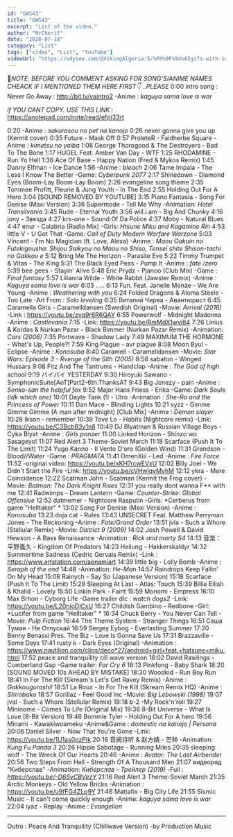 ```yaml
---
id: "GWS43"
title: "GWS43"
excerpt: "List of the video."
author: "MrCherif"
date: "2020-07-18"
category: "List"
tags: ["video", "List", "YouTube"]
videoUrl: "https://odysee.com/@VikingAlgeria:5/%F0%9F%94%A5gifs-with-sound-coub-mix-!-43-%E2%9A%A1%EF%B8%8F:0"
---
```

📌*NOTE*:
*BEFORE YOU COMMENT ASKING FOR SONG'S/ANIME NAMES CHEACK IF I MENTIONED THEM HERE FIRST👇 ..PLEASE*
0:00 intro song : Never Go Away :
http://bit.ly/vaintro2
-Anime : *kaguya sama love is war*

*if YOU CANT COPY. USE THIS LINK :*
https://anotepad.com/note/read/efpj33rt

0:20
-Anime : *sakurasou no pet na kanojo*
0:26 never gonna give you up (Kermit cover)
0:35 Future - Mask Off
0:57 ProleteR - Faidherbe Square
-Anime : *kimetsu no yaiba*
1:08 George Thorogood & The Destroyers - Bad To The Bone
1:17 HUGEL Feat. Amber Van Day - WTF
1:25 RHODAMINE - Run Yo Hell
1:36 Ace Of Base - Happy Nation (Fred & Mykos Remix)
1:45 Danny Elfman - Ice Dance
1:56 
-Anime : *bleach*
2:06 Tame Impala - The Less I Know The Better
-Game: *Cyberpunk 2077*
2:17 Shinedown - Diamond Eyes (Boom-Lay Boom-Lay Boom)
2:26 evangeline song theme
2:35 Tommee Profitt, Fleurie & Jung Youth - In The End 
2:55 Holding Out For A Hero
3:04 [SOUND REMOVED BY YOUTUBE]
3:15 Piano Fantasia - Song For Denise (Maxi Version)
3:36 Supermode - Tell Me Why
-Animation: *Hotel Transilvania*
3:45 Rude - Eternal Youth
3:56 will.i.am - Big And Chunky
4:16 jony - Звезда
4:27 krs-one - Sound Of Da Police
4:37 Moby - Natural Blues
4:47 enur - Calabria (Radio Mix)
-Girls: *Htsune Miku and Kagamine Rin*
4:53 little V - U Got That
-Game: *Call of Duty Modern Warfare Warzone*
5:03 Vincent - I'm No Magician (ft. Love, Alexa)
-Anime : *Maou Gakuin no Futekigousha: Shijou Saikyou no Maou no Shiso, Tensei shite Shison-tachi no Gakkou e*
5:12 Bring Me The Horizon - Parasite Eve
5:22 Timmy Trumpet & Vitas - The King
5:31 The Black Eyed Peas - Pump It
-Anime : *fate /zero*
5:39 bee gees - Stayin' Alive
5:48 Eric Prydz - Pjanoo (Club Mix)
-Game : *Final fantasy*
5:57 Lilianna Wilde - White Rabbit (Jawster Remix)
-Anime : *Kaguya sama love is war*
6:03 .....
6:13 Fun. Feat. Janelle Monáe - We Are Young
-Anime : *Weathering with you*
6:24 Folded Dragons & Aloma Steele - Too Late
-Art From : *Solo leveling*
6:35 Виталий Чирва - Авантюрист
6:45 Caramella Girls - Caramelldansen (Swedish Original)
-Movie: *Arrival (2016)*
-Link : https://youtu.be/zvq9r6R6QAY
6:55 Powerwolf - Midnight Madonna
-Anime : *Castlevania*
7:15
-Link: https://youtu.be/RmMdX1wvi84
7:26 Linius & Kordas & Nurkan Pazar - Black Bimmer (Nurkan Pazar Remix)
-Animation: *Cars (2006)*
7:35 Portwave - Shadow Lady
7:49 MAXIMUM THE HORMONE - What's Up, People?!
7:59 King Plague - avr plague
8:08 Moon Byul - Eclipse
-Anime : *Konosuba*
8:40 Caramell - Caramelldansen
-Movie: *Star Wars: Episode 3 - Rvenge of the Sith (2005)*
8:58 sabaton - Winged Hussars
9:08 Fitz And The Tantrums - Handclap
-Anime : *The God of high school*
9:19 バイバイ YESTERDAY
9:30 Hiroyuki Sawano - SymphonicSuite[AoT]Part2-6th:ThanksAT
9:43 Big Jonezy - pain
-Anime : *Senko-san the helpful fox*
9:52 Major Hans Friess - Erika
-Game: *Dark Souls (idk which one)*
10:01 Dayte Tank (!) - Utro
-Animation : *She-Ra and the Princess of Power*
10:11 Dan Mace - Blinding Lights
10:21 syzz - Gimme Gimme Gimme (A man after midnight) [Club Mix]
-Anime : *Demon slayer*
10:28 Ikson - remember
10:39 Tove Lo - Habits (Nightcore remix)
-Link: https://youtu.be/C3BcbB3y1n8
10:49 DJ Blyatman & Russian Village Boys - Cyka Blyat
-Anime : *Girls panzer*
11:00 Linked Horizon - Shinzo wo Sasageyo! 
11:07 Red Alert 3 Theme-Soviet March
11:18 Scarface (Push It To The Limit)
11:24 Yugo Kanno - Il Vento D'oro (Golden Wind)
11:31 Grandson - Blood//Water
-Game : *PRAGMATA*
11:41 OmenXiii - Led
-Anime : *Fire Force*
11:52 
-original video: https://youtu.be/xKH7rcwEVxU
12:02 Billy Joel - We Didn't Start the Fire
-Link: https://youtu.be/cVHwlqyMyhM
12:12 ykra - Mere Coincidence
12:22 Scatman John - Scatman   (Kermit the Frog cover)
-Movie: *Batman: The Dark Knight Rises*
12:31 you really dont wanna F** with me
12:41 Radwimps - Dream Lantern
-Game: *Counter-Strike: Global Offensive*
12:52 datmemer - Nightcore Rasputin
-Girls: *Cerberus from game "Helltaker" *
13:02 Song For Denise (Maxi Version)
-Anime : *Konosuba*
13:23 doja cat - Rules
13:43 UNSECRET Feat. Matthew Perryman Jones - The Reckoning
-Anime : *Fate/Grand​ Order*
13:51 jvla - Such a Whore (Stellular Remix)
-Movie: *District 9 (2009)*
14:02 Josh Powell & David Hewson - A Bass Renaissance
-Animation : *Rick and morty S4*
14:13 音楽：平野義久 - Kingdom Of Predators
14:23 Heilung - Hakkerskaldyr
14:32 Summertime Sadness (Cedric Gervais Remix)
-Link : https://www.artstation.com/aenamiart
14:39 little big - Lolly Bomb
-Anime : *Seraph of the end*
14:48 
-Animation: *He-Man*
14:57 Raindrops Keep Fallin' On My Head
15:08 Rainych - Say So (Japanese Version)
15:18 Scarface (Push It To The Limit)
15:29 Sleeping At Last - Atlas: Touch
15:39 Billie Eilish & Khalid - Lovely
15:50 Linkin Park - Faint
15:59 Monomi - Empress
16:10 Max Brhon - Cyborg Life
-Game trailer dlc : *watch dogs2*
-Link: https://youtu.be/L20nioDjCxU
16:27 Childish Gambino - Redbone
-Girl: *Lucifer from game "Helltaker" *
16:34 Chuck Berry - You Never Can Tell
-Movie: *Pulp Fiction*
16:44 The Theme System - Stranger Things
16:51 Саша Туман - Не Отпускай
16:59 Sergey Eybog - Everlasting Summer
17:20 Benny Benassi Pres. The Biz - Love Is Gonna Save Us
17:31 Brazzaville - Some Days
17:41 rusty k - Dark Eyes (Original)
-Animation : https://www.nautiljon.com/clips/deco*27/android+girl+feat.+hatsune+miku.html
17:52 peace and tranquility cill wave version
18:02 David Rawlings - Cumberland Gap
-Game trailer: *Far Cry 6*
18:13 Pinkfong - Baby Shark
18:20 [SOUND MOVED 10s AHEAD BY MISTAKE]
18:30 Woodkid - Run Boy Run
18:41 In For The Kill (Skream's Let's Get Ravey Remix)
-Anime : *Gakkougurashi!*
18:51 La Roux - In For The Kill (Skream Remix HQ)
-Anime : *Shirobako*
18:57 Gorillaz - Feel Good Inc
-Movie: *Big Lebowski (1998)*
19:07 jval - Such a Whore (Stellular Remix)
19:18 b-2 -My Rock'n'roll
19:27 Mininome - Comes To Life (Original Mix)
19:36 8-Bit Universe - What Is Love (8-Bit Version)
19:46 Bommie Tyler - Holding Out For A hero 
19:56 Minami - Kawakiwoameku
-Anime&Game : *domestic na kanojo  |  Persona*
20:06 Daniel Silver - Now That You're Gone
-Link: https://youtu.be/1U1as0pzPIk
20:16 音阙诗听 & 赵方婧 - 芒种
-Animation: *Kung Fu Panda 3*
20:26 Hippie Sabotage - Running Miles
20:35 sleeping wolf - The Wreck Of Our Hearts
20:46 
-Anime : *Avatar: The Last Airbender*
20:56 Two Steps From Hell - Strength Of A Thousand Men
21:07 видеоряд "Киберслав" 
-Animation: *Киберслав - Трейлер (2019)*
-Full : *https://youtu.be/-D6SvCBVezY*
21:16 Red Alert 3 Theme-Soviet March
21:35 Arctic Monkeys - Old Yellow Bricks
-Animation : https://youtu.be/u9fFG4ZLp9Y
21:46 Mattafix - Big City Life
21:55 Sismic Music - It can't come quickly enough
-Anime: *kaguya sama love is war*
22:04 iyaz - Replay
-Anime : *Evangelion*

----
Outro : Peace And Tranquility (Chillwave Version) -by Production Music
